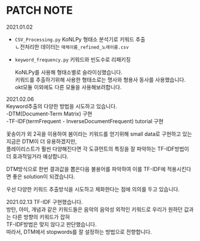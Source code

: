 # PATCH NOTE
  
2021.01.02   
+ `CSV_Processing.py` KoNLPy 형태소 분석기로 키워드 추출   
   ㄴ전처리한 데이터는 `매체이름_refined_노래이름.csv`  
+ `keyword_frequency.py` 키워드와 빈도수로 리패키징   
  
    
    KoNLPy를 사용해 형태소별로 슬라이싱했습니다.  
    키워드를 추출하기위해 사용한 형태소로는 명사와 형용사 동사를 사용했습니다.
    okt모듈 이외에도 다른 모듈을 사용해보려합니다.  
      
    
    
2021.02.06  
Keyword추출의 다양한 방법을 시도하고 있습니다.  
-DTM(Document-Term Matrix) 구현  
-TF-IDF(termFrequent - InverseDocumentFrequent) tutorial 구현  
  
 꽃송이가 외 2곡을 이용하여 봄이라는 키워드를 얻기위해 small data로 구현하고 있는 지금은 DTM이 더 유용하겠지만,  
 플레이리스트가 훨씬 다양해진다면 각 도큐먼트의 특징을 잘 파악하는 TF-IDF방법이 더 효과적일거라 예상합니다.  

DTM방식으로 한번 결과값을 뽑은다음 불용어를 파악하여 이를  TF-IDF에 적용시킨다면 좋은 solution이 되겠습니다.  
  
  
  우선 다양한 키워드 추출방식을 시도하고 체화한다는 점에 의의를 두고 있습니다.  
    
      
2021.02.13 
TF-IDF 구현했습니다.  
방탄, 아미, 개념과 같은 키워드들은 음악의 음악성 외적인 키워드로 우리가 원하던 값과는 다른 방향의 키워드가 잡혀  
TF-IDF방법은 맞지 않다고 판단했습니다.  
따라서, DTM에서 stopwords를 잘 설정하는 방법으로 전향합니다.  
  

